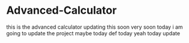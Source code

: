# Advanced-Calculator
this is the advanced calculator
updating this soon
very soon
today i am going to update the project
maybe today
def today
yeah
today
update
